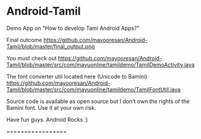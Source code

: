 Android-Tamil
=============

Demo App on "How to develop Tami Android Apps?"

Final outcome
https://github.com/mayooresan/Android-Tamil/blob/master/final_output.png

You must check out 
https://github.com/mayooresan/Android-Tamil/blob/master/src/com/mayuonline/tamildemo/TamilDemoActivity.java

The font converter util located here (Unicode to Bamini)
https://github.com/mayooresan/Android-Tamil/blob/master/src/com/mayuonline/tamildemo/TamilFontUtil.java

Source code is available as open source but I don't own the rights of the Bamini font. Use it at your own risk.

Have fun guys. Android Rocks :)

=================
